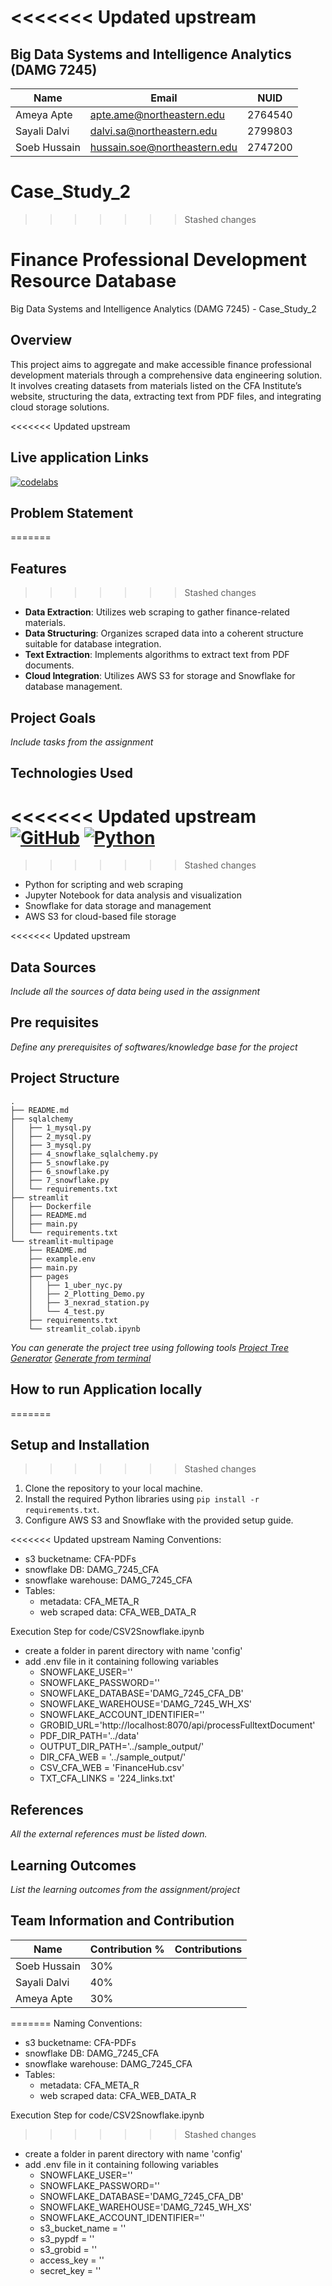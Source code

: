 <<<<<<< Updated upstream
=======
## Big Data Systems and Intelligence Analytics (DAMG 7245)

| Name         | Email                        | NUID    |
| ------------ | ---------------------------- | ------- |
| Ameya Apte   | apte.ame@northeastern.edu    | 2764540 |
| Sayali Dalvi | dalvi.sa@northeastern.edu    | 2799803 |
| Soeb Hussain | hussain.soe@northeastern.edu | 2747200 |

# Case_Study_2

>>>>>>> Stashed changes
# Finance Professional Development Resource Database
Big Data Systems and Intelligence Analytics (DAMG 7245) - Case_Study_2

## Overview

This project aims to aggregate and make accessible finance professional development materials through a comprehensive data engineering solution. It involves creating datasets from materials listed on the CFA Institute’s website, structuring the data, extracting text from PDF files, and integrating cloud storage solutions.

<<<<<<< Updated upstream

## Live application Links

[![codelabs](https://img.shields.io/badge/codelabs-4285F4?style=for-the-badge&logo=codelabs&logoColor=white)]()

## Problem Statement
=======
## Features

>>>>>>> Stashed changes
- **Data Extraction**: Utilizes web scraping to gather finance-related materials.
- **Data Structuring**: Organizes scraped data into a coherent structure suitable for database integration.
- **Text Extraction**: Implements algorithms to extract text from PDF documents.
- **Cloud Integration**: Utilizes AWS S3 for storage and Snowflake for database management.

## Project Goals
*Include tasks from the assignment*

## Technologies Used
<<<<<<< Updated upstream
[![GitHub](https://img.shields.io/badge/GitHub-100000?style=for-the-badge&logo=github&logoColor=white)](https://github.com/)
[![Python](https://img.shields.io/badge/Python-FFD43B?style=for-the-badge&logo=python&logoColor=blue)](https://www.python.org/)
=======

>>>>>>> Stashed changes
- Python for scripting and web scraping
- Jupyter Notebook for data analysis and visualization
- Snowflake for data storage and management
- AWS S3 for cloud-based file storage

<<<<<<< Updated upstream
## Data Sources
*Include all the sources of data being used in the assignment*

## Pre requisites
*Define any prerequisites of softwares/knowledge base for the project*

## Project Structure
```
.
├── README.md
├── sqlalchemy
│   ├── 1_mysql.py
│   ├── 2_mysql.py
│   ├── 3_mysql.py
│   ├── 4_snowflake_sqlalchemy.py
│   ├── 5_snowflake.py
│   ├── 6_snowflake.py
│   ├── 7_snowflake.py
│   └── requirements.txt
├── streamlit
│   ├── Dockerfile
│   ├── README.md
│   ├── main.py
│   └── requirements.txt
└── streamlit-multipage
    ├── README.md
    ├── example.env
    ├── main.py
    ├── pages
    │   ├── 1_uber_nyc.py
    │   ├── 2_Plotting_Demo.py
    │   ├── 3_nexrad_station.py
    │   └── 4_test.py
    ├── requirements.txt
    └── streamlit_colab.ipynb
```

*You can generate the project tree using following tools*
*[Project Tree Generator](https://woochanleee.github.io/project-tree-generator)*
*[Generate from terminal](https://www.geeksforgeeks.org/tree-command-unixlinux/)*

## How to run Application locally
=======
## Setup and Installation
>>>>>>> Stashed changes

1. Clone the repository to your local machine.
2. Install the required Python libraries using `pip install -r requirements.txt`.
3. Configure AWS S3 and Snowflake with the provided setup guide.

<<<<<<< Updated upstream
Naming Conventions: 
* s3 bucketname: CFA-PDFs
* snowflake DB: DAMG_7245_CFA
* snowflake warehouse: DAMG_7245_CFA
* Tables:
    * metadata: CFA_META_R
    * web scraped data: CFA_WEB_DATA_R

Execution Step for code/CSV2Snowflake.ipynb
* create a folder in parent directory with name 'config'
* add .env file in it containing following variables
   * SNOWFLAKE_USER=''
   * SNOWFLAKE_PASSWORD=''
   * SNOWFLAKE_DATABASE='DAMG_7245_CFA_DB'
   * SNOWFLAKE_WAREHOUSE='DAMG_7245_WH_XS'
   * SNOWFLAKE_ACCOUNT_IDENTIFIER=''
   * GROBID_URL='http://localhost:8070/api/processFulltextDocument'
   * PDF_DIR_PATH='../data'
   * OUTPUT_DIR_PATH='../sample_output/'
   * DIR_CFA_WEB = '../sample_output/'
   * CSV_CFA_WEB = 'FinanceHub.csv'
   * TXT_CFA_LINKS = '224_links.txt'
 
  
## References
*All the external references must be listed down.*
     
## Learning Outcomes
*List the learning outcomes from the assignment/project*

## Team Information and Contribution 

Name | Contribution %| Contributions |
--- |--- | --- |
Soeb Hussain | 30% | |
Sayali Dalvi | 40% | |
Ameya Apte | 30% | |



=======
Naming Conventions:

- s3 bucketname: CFA-PDFs
- snowflake DB: DAMG_7245_CFA
- snowflake warehouse: DAMG_7245_CFA
- Tables:
  - metadata: CFA_META_R
  - web scraped data: CFA_WEB_DATA_R

Execution Step for code/CSV2Snowflake.ipynb
>>>>>>> Stashed changes

- create a folder in parent directory with name 'config'
- add .env file in it containing following variables
  - SNOWFLAKE_USER=''
  - SNOWFLAKE_PASSWORD=''
  - SNOWFLAKE_DATABASE='DAMG_7245_CFA_DB'
  - SNOWFLAKE_WAREHOUSE='DAMG_7245_WH_XS'
  - SNOWFLAKE_ACCOUNT_IDENTIFIER=''
  - s3_bucket_name = ''
  - s3_pypdf = ''
  - s3_grobid = ''
  - access_key = ''
  - secret_key = ''
